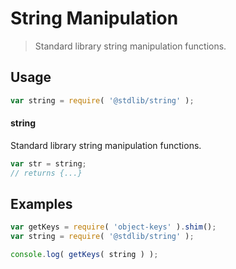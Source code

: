# String Manipulation

> Standard library string manipulation functions.


<section class="usage">

## Usage

``` javascript
var string = require( '@stdlib/string' );
```

#### string

Standard library string manipulation functions.

``` javascript
var str = string;
// returns {...}
```

</section>

<!-- /.usage -->


<section class="examples">

## Examples

<!-- TODO: better examples -->

``` javascript
var getKeys = require( 'object-keys' ).shim();
var string = require( '@stdlib/string' );

console.log( getKeys( string ) );
```

</section>

<!-- /.examples -->


<section class="links">

</section>

<!-- /.links -->
